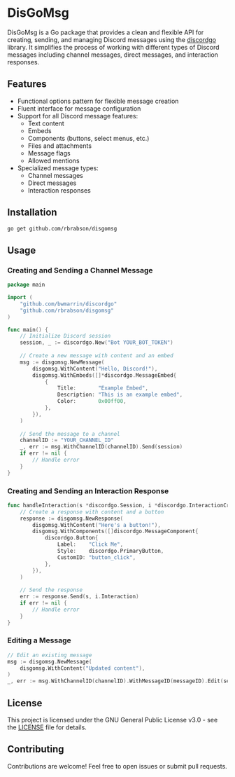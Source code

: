 # DisGoMsg

DisGoMsg is a Go package that provides a clean and flexible API for creating, sending, and managing Discord messages using the [discordgo](https://github.com/bwmarrin/discordgo) library. It simplifies the process of working with different types of Discord messages including channel messages, direct messages, and interaction responses.

## Features

- Functional options pattern for flexible message creation
- Fluent interface for message configuration
- Support for all Discord message features:
  - Text content
  - Embeds
  - Components (buttons, select menus, etc.)
  - Files and attachments
  - Message flags
  - Allowed mentions
- Specialized message types:
  - Channel messages
  - Direct messages
  - Interaction responses

## Installation

```bash
go get github.com/rbrabson/disgomsg
```

## Usage

### Creating and Sending a Channel Message

```go
package main

import (
    "github.com/bwmarrin/discordgo"
    "github.com/rbrabson/disgomsg"
)

func main() {
    // Initialize Discord session
    session, _ := discordgo.New("Bot YOUR_BOT_TOKEN")
    
    // Create a new message with content and an embed
    msg := disgomsg.NewMessage(
        disgomsg.WithContent("Hello, Discord!"),
        disgomsg.WithEmbeds([]*discordgo.MessageEmbed{
            {
                Title:       "Example Embed",
                Description: "This is an example embed",
                Color:       0x00ff00,
            },
        }),
    )
    
    // Send the message to a channel
    channelID := "YOUR_CHANNEL_ID"
    _, err := msg.WithChannelID(channelID).Send(session)
    if err != nil {
        // Handle error
    }
}
```

### Creating and Sending an Interaction Response

```go
func handleInteraction(s *discordgo.Session, i *discordgo.InteractionCreate) {
    // Create a response with content and a button
    response := disgomsg.NewResponse(
        disgomsg.WithContent("Here's a button!"),
        disgomsg.WithComponents([]discordgo.MessageComponent{
            discordgo.Button{
                Label:    "Click Me",
                Style:    discordgo.PrimaryButton,
                CustomID: "button_click",
            },
        }),
    )
    
    // Send the response
    err := response.Send(s, i.Interaction)
    if err != nil {
        // Handle error
    }
}
```

### Editing a Message

```go
// Edit an existing message
msg := disgomsg.NewMessage(
    disgomsg.WithContent("Updated content"),
)
_, err := msg.WithChannelID(channelID).WithMessageID(messageID).Edit(session)
```

## License

This project is licensed under the GNU General Public License v3.0 - see the [LICENSE](LICENSE) file for details.

## Contributing

Contributions are welcome! Feel free to open issues or submit pull requests.